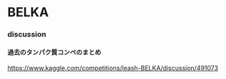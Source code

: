# BELKA
### discussion
#### 過去のタンパク質コンペのまとめ　
https://www.kaggle.com/competitions/leash-BELKA/discussion/491073

